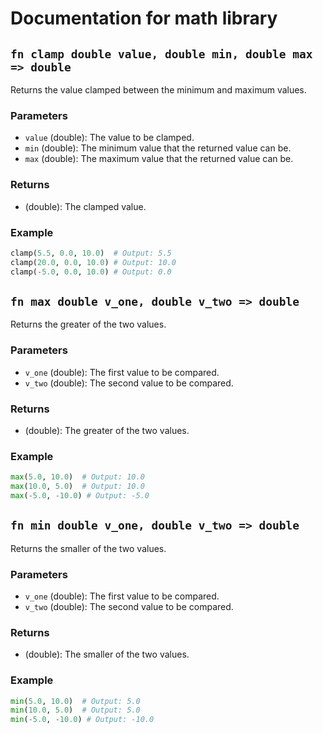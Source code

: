 # Documentation for math library

## `fn clamp double value, double min, double max => double`

Returns the value clamped between the minimum and maximum values.

### Parameters

-   `value` (double): The value to be clamped.
-   `min` (double): The minimum value that the returned value can be.
-   `max` (double): The maximum value that the returned value can be.

### Returns

-   (double): The clamped value.

### Example

```python
clamp(5.5, 0.0, 10.0)  # Output: 5.5
clamp(20.0, 0.0, 10.0) # Output: 10.0
clamp(-5.0, 0.0, 10.0) # Output: 0.0
```

## `fn max double v_one, double v_two => double`

Returns the greater of the two values.

### Parameters

-   `v_one` (double): The first value to be compared.
-   `v_two` (double): The second value to be compared.

### Returns

-   (double): The greater of the two values.

### Example

```python
max(5.0, 10.0)  # Output: 10.0
max(10.0, 5.0)  # Output: 10.0
max(-5.0, -10.0) # Output: -5.0
```

## `fn min double v_one, double v_two => double`

Returns the smaller of the two values.

### Parameters

-   `v_one` (double): The first value to be compared.
-   `v_two` (double): The second value to be compared.

### Returns

-   (double): The smaller of the two values.

### Example

```python
min(5.0, 10.0)  # Output: 5.0
min(10.0, 5.0)  # Output: 5.0
min(-5.0, -10.0) # Output: -10.0
```
